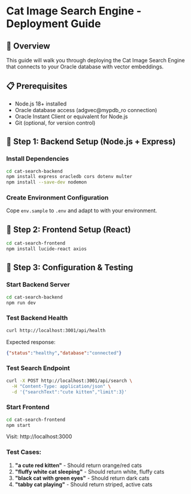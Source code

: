 # Cat Image Search Engine - Deployment Guide

## 🎯 Overview

This guide will walk you through deploying the Cat Image Search Engine that connects to your Oracle database with vector embeddings.

## 📋 Prerequisites

* Node.js 18+ installed
* Oracle database access (adgvec@mypdb_ro connection)
* Oracle Instant Client or equivalent for Node.js
* Git (optional, for version control)

## 🚀 Step 1: Backend Setup (Node.js + Express)

### Install Dependencies

```bash
cd cat-search-backend
npm install express oracledb cors dotenv multer
npm install --save-dev nodemon
```

###  Create Environment Configuration

Cope `env.sample` to `.env` and adapt to with your environment.

## 🎨 Step 2: Frontend Setup (React)

```bash
cd cat-search-frontend
npm install lucide-react axios
```

## 🔧 Step 3: Configuration & Testing

### Start Backend Server
```bash
cd cat-search-backend
npm run dev
```

### Test Backend Health
```bash
curl http://localhost:3001/api/health
```

Expected response:
```json
{"status":"healthy","database":"connected"}
```

### Test Search Endpoint
```bash
curl -X POST http://localhost:3001/api/search \
  -H "Content-Type: application/json" \
  -d '{"searchText":"cute kitten","limit":3}'
```

### Start Frontend
```bash
cd cat-search-frontend
npm start
```

Visit: http://localhost:3000

### Test Cases:
1. **"a cute red kitten"** - Should return orange/red cats
2. **"fluffy white cat sleeping"** - Should return white, fluffy cats
3. **"black cat with green eyes"** - Should return dark cats
4. **"tabby cat playing"** - Should return striped, active cats